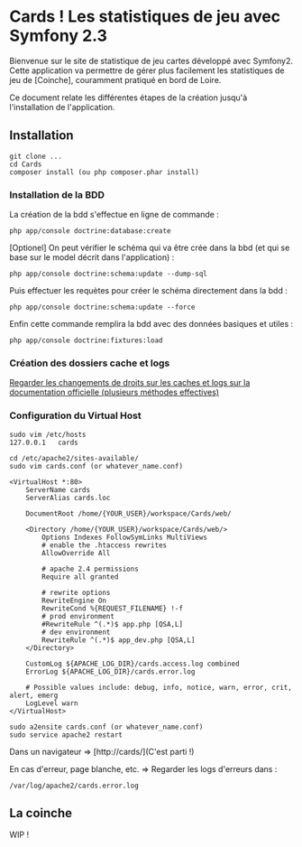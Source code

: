 Cards ! Les statistiques de jeu avec Symfony 2.3
================================================

Bienvenue sur le site de statistique de jeu cartes développé avec Symfony2.
Cette application va permettre de gérer plus facilement les statistiques de jeu de [Coinche], couramment pratiqué en bord de Loire.

Ce document relate les différentes étapes de la création jusqu'à l'installation de l'application.

Installation
------------

```shell
git clone ...
cd Cards
composer install (ou php composer.phar install)
```

### Installation de la BDD

La création de la bdd s'effectue en ligne de commande :

```shell
php app/console doctrine:database:create
```

[Optionel] On peut vérifier le schéma qui va être crée dans la bbd (et qui se base sur le model décrit dans l'application) :

```shell
php app/console doctrine:schema:update --dump-sql
```

Puis effectuer les requètes pour créer le schéma directement dans la bdd :

```shell
php app/console doctrine:schema:update --force
```

Enfin cette commande remplira la bdd avec des données basiques et utiles :

```shell
php app/console doctrine:fixtures:load
```

### Création des dossiers cache et logs

[Regarder les changements de droits sur les caches et logs sur la documentation officielle (plusieurs méthodes effectives)](https://symfony.com/doc/current/book/installation.html)

### Configuration du Virtual Host

```shell
sudo vim /etc/hosts
127.0.0.1   cards
```

```shell
cd /etc/apache2/sites-available/
sudo vim cards.conf (or whatever_name.conf)

<VirtualHost *:80>
    ServerName cards
    ServerAlias cards.loc

    DocumentRoot /home/{YOUR_USER}/workspace/Cards/web/

    <Directory /home/{YOUR_USER}/workspace/Cards/web/>
        Options Indexes FollowSymLinks MultiViews
        # enable the .htaccess rewrites
        AllowOverride All

        # apache 2.4 permissions
        Require all granted

        # rewrite options
        RewriteEngine On
        RewriteCond %{REQUEST_FILENAME} !-f
        # prod environment
        #RewriteRule ^(.*)$ app.php [QSA,L]
        # dev environment
        RewriteRule ^(.*)$ app_dev.php [QSA,L]
    </Directory>

    CustomLog ${APACHE_LOG_DIR}/cards.access.log combined
    ErrorLog ${APACHE_LOG_DIR}/cards.error.log

    # Possible values include: debug, info, notice, warn, error, crit, alert, emerg
    LogLevel warn
</VirtualHost>

sudo a2ensite cards.conf (or whatever_name.conf)
sudo service apache2 restart
```

Dans un navigateur => [http://cards/](C'est parti !)

En cas d'erreur, page blanche, etc. => Regarder les logs d'erreurs dans :

```
/var/log/apache2/cards.error.log
```


La coinche
----------

WIP !
